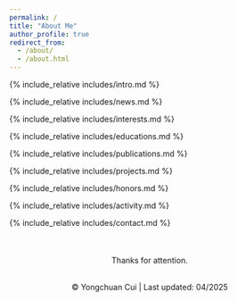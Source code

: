 ```yaml
---
permalink: /
title: "About Me"
author_profile: true
redirect_from: 
  - /about/
  - /about.html
---
```


<span class='anchor' id='about-me'></span>
{% include_relative includes/intro.md %}

<span class='anchor' id='news'></span>
{% include_relative includes/news.md %}


<span class='anchor' id='research-interests'></span>
{% include_relative includes/interests.md %}

<span class='anchor' id='educations'></span>
{% include_relative includes/educations.md %}

<span class='anchor' id='publications'></span>
{% include_relative includes/publications.md %}

<span class='anchor' id='projects'></span>
{% include_relative includes/projects.md %}

<span class='anchor' id='honors-and-awards'></span>
{% include_relative includes/honors.md %}

<span class='anchor' id='activities-and-services'></span>
{% include_relative includes/activity.md %}

<span class='anchor' id='contact'></span>
{% include_relative includes/contact.md %}


<center>
<div style="width: 320px; margin-top: 50px; margin-bottom: 50px">
<script type='text/javascript' id='clustrmaps' src='//cdn.clustrmaps.com/map_v2.js?cl=ffffff&w=a&t=tt&d=rG38oPH9Ncj0sE5pJKEaNZbRZ115D1z53YHnDyFqTMU'></script>
</div>

Thanks for attention.
</center>

<p>
  <center>
    <font>
        <br>&copy; Yongchuan Cui | Last updated: 04/2025
    </font>
  </center>
</p>